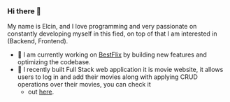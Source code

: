 ### Hi there 👋

My name is Elcin, and I love programming and very passionate on constantly developing myself in this fied, on top of that I am interested in (Backend, Frontend).

- 🔭 I am currently working on [BestFlix](https://best-flix.netlify.app/) by building new features and optimizing the codebase.
- 🌱 I recently built Full Stack web application it is movie website, it allows users to log in and add their movies along with applying CRUD operations over their movies, you can check it
  - out [here](https://best-flix.netlify.app/).
